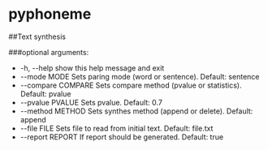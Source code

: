 # pyphoneme

##Text synthesis

###optional arguments:
 - -h, --help         show this help message and exit
 - --mode MODE        Sets paring mode (word or sentence). Default: sentence
 - --compare COMPARE  Sets compare method (pvalue or statistics). Default: pvalue
 - --pvalue PVALUE    Sets pvalue. Default: 0.7
 - --method METHOD    Sets synthes method (append or delete). Default: append
 - --file FILE        Sets file to read from initial text. Default: file.txt
 - --report REPORT    If report should be generated. Default: true
